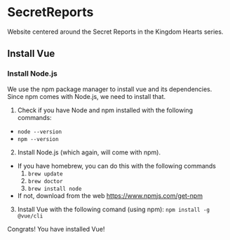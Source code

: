 # SecretReports
Website centered around the Secret Reports in the Kingdom Hearts series.

## Install Vue

### Install Node.js
We use the npm package manager to install vue and its dependencies. Since npm comes with Node.js, we need to install that.
1. Check if you have Node and npm installed with the following commands: 
  * `node --version`
  * `npm --version`
2. Install Node.js (which again, will come with npm).
  * If you have homebrew, you can do this with the following commands
    1. `brew update`
    2. `brew doctor`
    3. `brew install node`
  * If not, download from the web https://www.npmjs.com/get-npm
3. Install Vue with the following comand (using npm): `npm install -g @vue/cli`

Congrats! You have installed Vue!
